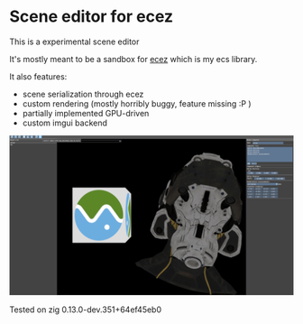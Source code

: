 # Scene editor for ecez

This is a experimental scene editor

It's mostly meant to be a sandbox for [ecez](https://github.com/Avokadoen/ecez) which is my ecs library.

It also features:
 - scene serialization through ecez
 - custom rendering (mostly horribly buggy, feature missing :P )
 - partially implemented GPU-driven
 - custom imgui backend 

 ![scene editor](/assets/images/scene_editor_160524.png)

Tested on zig 0.13.0-dev.351+64ef45eb0
